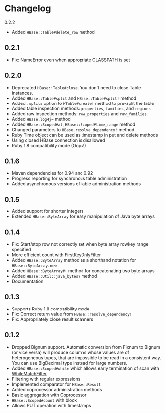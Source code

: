 Changelog
=========

0.2.2
- Added `HBase::Table#delete_row` method

0.2.1
-----
- Fix: NameError even when appropriate CLASSPATH is set

0.2.0
-----
- Deprecated `HBase::Table#close`. You don't need to close Table instances.
- Added `HBase::Table#split` and `HBase::Table#split!` method
- Added `:splits` option to `HTable#create!` method to pre-split the table
- Added table inspection methods: `properties`, `families`, and `regions`
- Added raw inspection methods: `raw_properties` and `raw_families`
- Added `HBase.log4j=` method
- Added `HBase::Scoped#at`, `HBase::Scoped#time_range` method
- Changed parameters to `HBase.resolve_dependency!` method
- Ruby Time object can be used as timestamp in put and delete methods
- Using closed HBase connection is disallowed
- Ruby 1.8 compatibility mode (Oops!)

0.1.6
-----
- Maven dependencies for 0.94 and 0.92
- Progress reporting for synchronous table administration
- Added asynchronous versions of table administration methods

0.1.5
-----
- Added support for shorter integers
- Extended `HBase::ByteArray` for easy manipulation of Java byte arrays

0.1.4
-----
- Fix: Start/stop row not correctly set when byte array rowkey range specified
- More efficient count with FirstKeyOnlyFilter
- Added `HBase::ByteArray` method as a shorthand notation for `HBase::ByteArray.new`
- Added `HBase::ByteArray#+` method for concatenating two byte arrays
- Added `HBase::Util::java_bytes?` method
- Documentation

0.1.3
-----
- Supports Ruby 1.8 compatibility mode
- Fix: Correct return value from `HBase::resolve_dependency!`
- Fix: Appropriately close result scanners

0.1.2
-----

- Dropped Bignum support. Automatic conversion from Fixnum to Bignum (or vice versa)
  will produce columns whose values are of heterogeneous types, that are impossible to be read in a consistent way.
  You can use BigDecimal type instead for large numbers.
- Added `HBase::Scoped#while` which allows early termination of scan
  with [WhileMatchFilter](http://hbase.apache.org/apidocs/org/apache/hadoop/hbase/filter/WhileMatchFilter.html)
- Filtering with regular expressions
- Implemented comparator for `HBase::Result`
- Added coprocessor administration methods
- Basic aggregation with Coprocessor
- `HBase::Scoped#count` with block
- Allows PUT operation with timestamps
